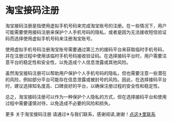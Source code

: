 # 淘宝接码注册

淘宝接码注册是指使用虚拟手机号码来完成淘宝账号的注册。在一些情况下，用户可能需要使用接码注册来保护个人手机号码的隐私，或者是因为无法接收短信验证码而选择使用虚拟手机号码来注册淘宝账号。

使用虚拟手机号码注册淘宝账号需要通过第三方的接码平台来获取临时手机号码，并在注册过程中使用该临时手机号码接收验证码。在选择接码平台时，用户需要注意平台的稳定性和安全性，以免造成个人信息泄露或其他风险。

虽然淘宝接码注册可以帮助用户保护个人手机号码的隐私，但也需要注意一些潜在的风险，例如部分平台可能存在信息泄露或被封号的风险。因此，在选择接码平台时，建议选择知名度高、口碑良好的平台，以确保注册过程的安全性和稳定性。

总之，淘宝接码注册可以作为一种保护个人隐私的方式，但在选择接码平台和使用过程中需要谨慎对待，以免造成不必要的风险和损失。

更多 关于淘宝接码注册 请通过✈与我们联系，感谢阅读,谢谢！[点这✈里联系](https://abc.k02.cc)